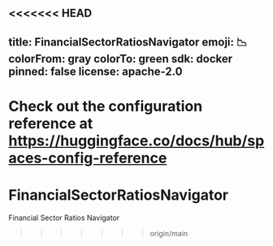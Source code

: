 <<<<<<< HEAD
---
title: FinancialSectorRatiosNavigator
emoji: 📉
colorFrom: gray
colorTo: green
sdk: docker
pinned: false
license: apache-2.0
---

Check out the configuration reference at https://huggingface.co/docs/hub/spaces-config-reference
=======
# FinancialSectorRatiosNavigator
Financial Sector Ratios Navigator
>>>>>>> origin/main
